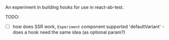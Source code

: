 An experiment in building hooks for use in react-ab-test.

TODO:

- [ ] how does SSR work, `Experiment` component supported 'defaultVariant' - does a hook need the same idea (as optional param?)
